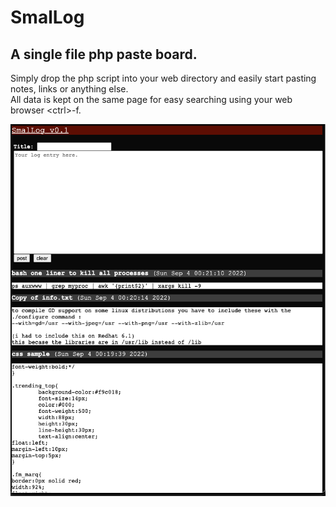# SmalLog
## A single file php paste board.

Simply drop the php script into your web directory and easily start pasting notes, links or anything else.  
All data is kept on the same page for easy searching using your web browser \<ctrl\>-f.

![SmalLog](https://github.com/woodyk/SmalLog/blob/main/SmallLog-screenshot.png?raw=true)
